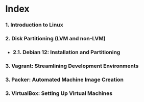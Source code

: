 # Index

### 1. **Introduction to Linux**
### 2. **Disk Partitioning (LVM and non-LVM)**
- ### 2.1. **Debian 12: Installation and Partitioning**
### 3. **Vagrant: Streamlining Development Environments**
### 3. **Packer: Automated Machine Image Creation**
### 3. **VirtualBox: Setting Up Virtual Machines**